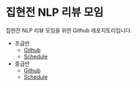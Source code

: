 # 집현전 NLP 리뷰 모임
집현전 NLP 리뷰 모임을 위한 Github 레포지토리입니다.

- 초급반
  - [Github](https://github.com/jiphyeonjeon/nlp-review/tree/main/Beginners)
  - [Schedule](https://docs.google.com/spreadsheets/d/118pLU-F0B9gfnR5xbXQ10NXDPAi_JGYiGnD3FZpqXBE/edit#gid=0)
- 중급반
  - [Github](https://github.com/jiphyeonjeon/nlp-review/tree/main/Advanced)
  - [Schedule](https://docs.google.com/spreadsheets/d/1URygclGeWPPJoYBF5Q2p18auAflH33w-KXaWAHfXkMA/edit#gid=0)
  
